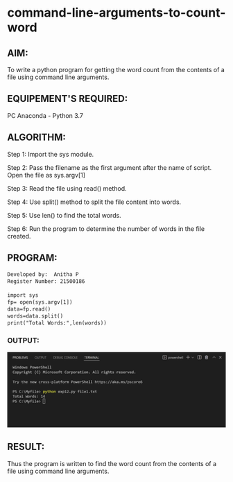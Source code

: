 # command-line-arguments-to-count-word
## AIM:
To write a python program for getting the word count from the contents of a file using command line arguments.
## EQUIPEMENT'S REQUIRED: 
PC
Anaconda - Python 3.7
## ALGORITHM: 
Step 1:
Import the sys module.

Step 2:
Pass the filename as the first argument after the name of script. Open the file as sys.argv[1]

Step 3:
Read the file using read() method.

Step 4:
Use split() method to split the file content into words.

Step 5:
Use len() to find the total words.

Step 6:
Run the program to determine the number of words in the file created.
## PROGRAM:
~~~
Developed by:  Anitha P
Register Number: 21500186

import sys
fp= open(sys.argv[1])
data=fp.read()
words=data.split()
print("Total Words:",len(words))
~~~
### OUTPUT:
![](out12.png)

## RESULT:
Thus the program is written to find the word count from the contents of a file using command line arguments.
